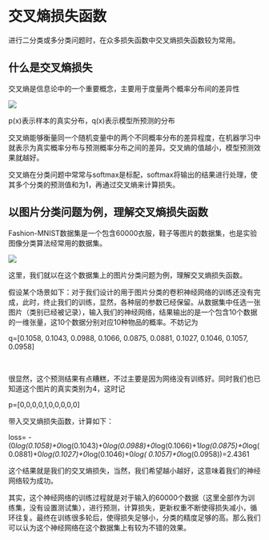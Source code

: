 # 交叉熵损失函数



进行二分类或多分类问题时，在众多损失函数中交叉熵损失函数较为常用。 





## 什么是交叉熵损失



交叉熵是信息论中的一个重要概念，主要用于度量两个概率分布间的差异性 



![](Images/8.avif)

p(x)表示样本的真实分布，q(x)表示模型所预测的分布



交叉熵能够衡量同一个随机变量中的两个不同概率分布的差异程度，在机器学习中就表示为真实概率分布与预测概率分布之间的差异。交叉熵的值越小，模型预测效果就越好。 



交叉熵在分类问题中常常与softmax是标配，softmax将输出的结果进行处理，使其多个分类的预测值和为1，再通过交叉熵来计算损失。



## 以图片分类问题为例，理解交叉熵损失函数 



Fashion-MNIST数据集是一个包含60000衣服，鞋子等图片的数据集，也是实验图像分类算法经常用的数据集。



![](Images/9.avif)



这里，我们就以在这个数据集上的图片分类问题为例，理解交叉熵损失函数。



假设某个场景如下：对于我们设计的用于图片分类的卷积神经网络的训练还没有完成，此时，终止我们的训练，显然，各种层的参数已经保留。从数据集中任选一张图片（类别已经被记录），输入我们的神经网络，结果输出的是一个包含10个数据的一维张量，这10个数据分别对应10种物品的概率。不妨记为



q=[0.1058, 0.1043, 0.0988, 0.1066, 0.0875, 0.0881, 0.1027, 0.1046, 0.1057,  0.0958]

​         

很显然，这个预测结果有点糟糕，不过主要是因为网络没有训练好。同时我们也已知道这个图片的真实类别为4，这时记

p=[0,0,0,0,1,0,0,0,0,0]           

带入交叉熵损失函数，计算如下：

loss= -(0*log(0.1058)+0*log(0.1043)+0*log(0.0988)+0*log(0.1066)+1*log(0.0875)+0*log(0.0881)+0*log(0.1027)+0*log(0.1046)+0*log( 0.1057)+0*log(0.0958))=2.4361

这个结果就是我们的交叉熵损失，当然，我们希望越小越好，这意味着我们的神经网络较为成功。



其实，这个神经网络的训练过程就是对于输入的60000个数据（这里全部作为训练集，没有设置测试集），进行预测，计算损失，更新权重不断使得损失减小，循环往复。最终在训练很多轮后，使得损失足够小，分类的精度足够的高。那么我们可以认为这个神经网络在这个数据集上有较为不错的效果。 







